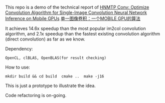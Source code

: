 This repo is a demo of the technical report of
	[HNMTP Conv: Optimize Convolution Algorithm for Single-Image Convolution Neural Network Inference on Mobile GPUs](https://arxiv.org/abs/1909.02765)
	[单一图像卷积：一个MOBILE GPU的算法](https://app.gitbook.com/@jizhuoran/s/mali-gpu/fan-wai-de-fan-wai/dan-yi-tu-xiang-juan-ji-yi-ge-mobile-gpu-de-suan-fa)

It achieves 14.6x speedup than the most popular im2col convolution algorithm, and 2.1x speedup than the fastest existing convolution algorithm (direct convolution) as far as we know.


Dependency: 
 

``
OpenCL, clBLAS, OpenBLAS(for result checking) 
``


How to use:


``
	mkdir build && cd build 
	cmake .. 
	make -j16  
``

This is just a prototype to illustrate the idea.

Code refactoring is on-going.
